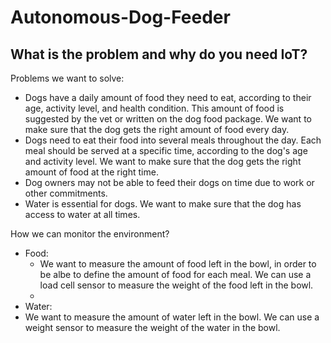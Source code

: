 # Autonomous-Dog-Feeder

## What is the problem and why do you need IoT?

Problems we want to solve:

- Dogs have a daily amount of food they need to eat, according to their age, activity level, and health condition. This amount of food is suggested by the vet or written on the dog food package. We want to make sure that the dog gets the right amount of food every day.
- Dogs need to eat their food into several meals throughout the day. Each meal should be served at a specific time, according to the dog's age and activity level. We want to make sure that the dog gets the right amount of food at the right time.
- Dog owners may not be able to feed their dogs on time due to work or other commitments.
- Water is essential for dogs. We want to make sure that the dog has access to water at all times.

How we can monitor the environment?

- Food:
  - We want to measure the amount of food left in the bowl, in order to be albe to define the amount of food for each meal. We can use a load cell sensor to measure the weight of the food left in the bowl.
  -
- Water:
- We want to measure the amount of water left in the bowl. We can use a weight sensor to measure the weight of the water in the bowl.
